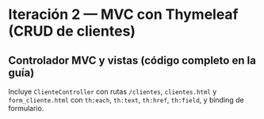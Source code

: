 # Iteración 2 — MVC con Thymeleaf (CRUD de clientes)

## Controlador MVC y vistas (código completo en la guía)
Incluye `ClienteController` con rutas `/clientes`, `clientes.html` y `form_cliente.html` con `th:each`, `th:text`, `th:href`, `th:field`, y binding de formulario.
